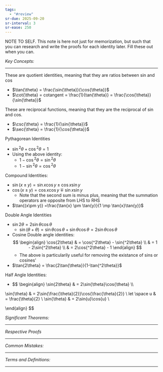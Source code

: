 ```yaml
---
tags:
  - "#review"
sr-due: 2025-09-20
sr-interval: 3
sr-ease: 250
---
```

NOTE TO SELF. This note is here not just for memorization, but such that you can research and write the proofs for each identity later. Fill these out when you can.

*Key Concepts:*
___

These are quotient identities, meaning that they are ratios between sin and cos
- $\tan{\theta} = \frac{\sin{\theta}}{\cos{\theta}}$ 
- $\cot{\theta} = cotangent = \frac{1}{tan{\theta}} = \frac{\cos{\theta}}{\sin{\theta}}$

These are reciprocal functions, meaning that they are the reciprocal of sin and cos.
- $\csc{\theta} = \frac{1}{\sin{\theta}}$
- $\sec{\theta} = \frac{1}{\cos{\theta}}$

Pythagorean Identities
- $\sin{^2\theta}+\cos{^2\theta}=1$
- Using the above identity:
	- $1-\cos{^2\theta}=\sin{^2\theta}$
	- $1-\sin{^2\theta} = \cos{^2\theta}$

Compound Identities:
- $\sin{(x \pm y)} = \sin{x}\cos{y} \pm \cos{x}\sin{y}$
- $\cos{(x\pm y)} = \cos{x}\cos{y} \mp \sin{x}\sin{y}$
	- Note that the second sum is minus plus, meaning that the summation operators are opposite from LHS to RHS
- $\tan{(x\pm y)} =\frac{\tan{x} \pm \tan{y}}{1 \mp \tan{x}\tan{y}}$

Double Angle Identities
- $\sin{2\theta} = 2\sin{\theta}\cos{\theta}$
	- $\sin{(\theta + \theta)} = \sin{\theta}\cos{\theta}+\sin{\theta}\cos{\theta} = 2\sin{\theta}\cos{\theta}$
- Cosine Double angle identities:  $$
\begin{align}
\cos{2\theta} & = \cos{^2\theta} - \sin{^2\theta} \\
& = 1 - 2\sin{^2\theta} \\
& = 2\cos{^2\theta} - 1
\end{align}
$$
	- The above is particularily useful for removing the existance of sins or cosines'
- $\tan{2\theta} = \frac{2\tan{\theta}}{1-\tan{^2\theta}}$

Half Angle Identities:
- $$
\begin{align}
\sin{2\theta} & = 2\sin{\theta}\cos{\theta} \\\\

\sin{\theta} & = 2\sin{\frac{\theta}{2}}\cos{\frac{\theta}{2}} \\
let \space u & = \frac{\theta}{2} \\ 
\sin{\theta} & = 2\sin{u}\cos{u} \\


\end{align}
$$

*Significant Theorems:*
___

*Respective Proofs*
___

*Common Mistakes:*
___

*Terms and Definitions:*
___

